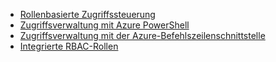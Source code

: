 * [Rollenbasierte Zugriffssteuerung](../articles/active-directory/role-based-access-control-configure.md)
* [Zugriffsverwaltung mit Azure PowerShell](../articles/active-directory/role-based-access-control-manage-access-powershell.md)
* [Zugriffsverwaltung mit der Azure-Befehlszeilenschnittstelle](../articles/active-directory/role-based-access-control-manage-access-azure-cli.md)
* [Integrierte RBAC-Rollen](../articles/active-directory/role-based-access-built-in-roles.md)


